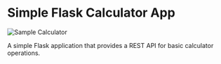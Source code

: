 # Simple Flask Calculator App

![Sample Calculator](https://github.com/devshafi/tests_badge_github_action/actions/workflows/test.yml/badge.svg)
<!-- [![codecov](https://codecov.io/gh/devshafi/tests_badge_github_action/graph/badge.svg?token=3YBETNR8DJ)](https://codecov.io/gh/devshafi/tests_badge_github_action) -->

A simple Flask application that provides a REST API for basic calculator operations.
